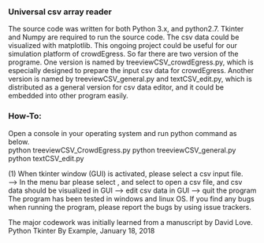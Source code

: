 
### Universal csv array reader

The source code was written for both Python 3.x, and python2.7. Tkinter and Numpy are required to run the source code.  The csv data could be visualized with matplotlib.  This ongoing project could be useful for our simulation platform of crowdEgress.  So far there are two version of the programe.  One version is named by treeviewCSV_crowdEgress.py, which is especially designed to prepare the input csv data for crowdEgress.  Another version is named by treeviewCSV_general.py and textCSV_edit.py, which is distributed as a general version for csv data editor, and it could be embedded into other program easily. 

### How-To: 
Open a console in your operating system and run python command as below.  
python treeviewCSV_CrowdEgress.py
python treeviewCSV_general.py
python textCSV_edit.py

(1) When tkinter window (GUI) is activated, please select a csv input file.  
 --> In the menu bar please select <File>, and select <Open> to open a csv file, and csv data should be visualized in GUI 
 --> edit csv data in GUI 
 --> quit the program
The program has been tested in windows and linux OS.  If you find any bugs when running the program, please report the bugs by using issue trackers.   

The major codework was initially learned from a manuscript by David Love.  
Python Tkinter By Example, January 18, 2018



